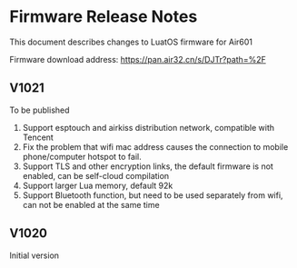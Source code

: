 # Firmware Release Notes

This document describes changes to LuatOS firmware for Air601

Firmware download address: https://pan.air32.cn/s/DJTr?path=%2F

## V1021

To be published

1. Support esptouch and airkiss distribution network, compatible with Tencent
2. Fix the problem that wifi mac address causes the connection to mobile phone/computer hotspot to fail.
3. Support TLS and other encryption links, the default firmware is not enabled, can be self-cloud compilation
4. Support larger Lua memory, default 92k
5. Support Bluetooth function, but need to be used separately from wifi, can not be enabled at the same time

## V1020

Initial version
